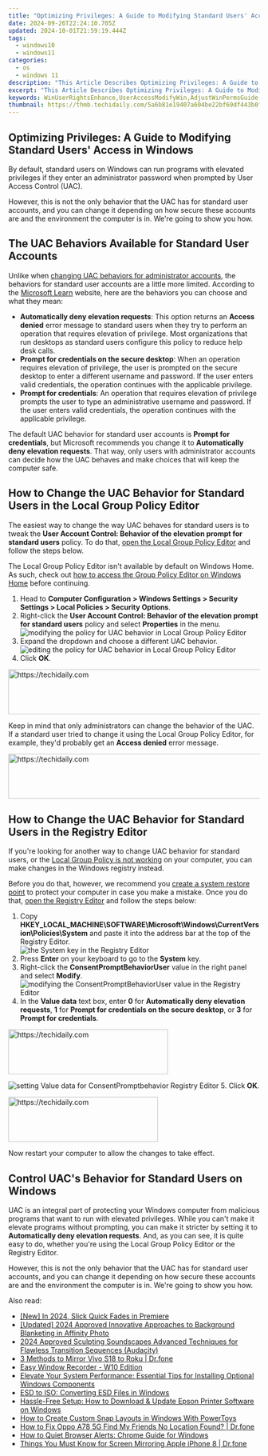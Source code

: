 ```yaml
---
title: "Optimizing Privileges: A Guide to Modifying Standard Users' Access in Windows"
date: 2024-09-26T22:24:10.705Z
updated: 2024-10-01T21:59:19.444Z
tags:
  - windows10
  - windows11
categories:
  - os
  - windows 11
description: "This Article Describes Optimizing Privileges: A Guide to Modifying Standard Users' Access in Windows"
excerpt: "This Article Describes Optimizing Privileges: A Guide to Modifying Standard Users' Access in Windows"
keywords: WinUserRightsEnhance,UserAccessModifyWin,AdjustWinPermsGuide,PrivilegeCustomizeWin,ElevateWindowsUsers,AccessControlWinOS,StandardUserPrivilege
thumbnail: https://thmb.techidaily.com/5a6b81e19407a604be22bf69df443b0f8b7b5bc4d3841b542775d6677ac13b8e.jpg
---
```


## Optimizing Privileges: A Guide to Modifying Standard Users' Access in Windows

 By default, standard users on Windows can run programs with elevated privileges if they enter an administrator password when prompted by User Access Control (UAC).

 However, this is not the only behavior that the UAC has for standard user accounts, and you can change it depending on how secure these accounts are and the environment the computer is in. We're going to show you how.

## The UAC Behaviors Available for Standard User Accounts

 Unlike when [changing UAC behaviors for administrator accounts](https://www.makeuseof.com/change-user-access-control-works-administrators-windows/), the behaviors for standard user accounts are a little more limited. According to the [Microsoft Learn](https://learn.microsoft.com/en-us/windows/security/threat-protection/security-policy-settings/user-account-control-behavior-of-the-elevation-prompt-for-standard-users) website, here are the behaviors you can choose and what they mean:

* **Automatically deny elevation requests**: This option returns an **Access denied** error message to standard users when they try to perform an operation that requires elevation of privilege. Most organizations that run desktops as standard users configure this policy to reduce help desk calls.
* **Prompt for credentials on the secure desktop**: When an operation requires elevation of privilege, the user is prompted on the secure desktop to enter a different username and password. If the user enters valid credentials, the operation continues with the applicable privilege.
* **Prompt for credentials**: An operation that requires elevation of privilege prompts the user to type an administrative username and password. If the user enters valid credentials, the operation continues with the applicable privilege.

 The default UAC behavior for standard user accounts is **Prompt for credentials**, but Microsoft recommends you change it to **Automatically deny elevation requests**. That way, only users with administrator accounts can decide how the UAC behaves and make choices that will keep the computer safe.

## How to Change the UAC Behavior for Standard Users in the Local Group Policy Editor

 The easiest way to change the way UAC behaves for standard users is to tweak the **User Account Control: Behavior of the elevation prompt for standard users** policy. To do that, [open the Local Group Policy Editor](https://www.makeuseof.com/windows-11-open-local-group-policy-editor/) and follow the steps below.

 The Local Group Policy Editor isn't available by default on Windows Home. As such, check out [how to access the Group Policy Editor on Windows Home](https://www.makeuseof.com/tag/access-group-policy-editor-even-windows-home-settings-try/) before continuing.

1. Head to **Computer Configuration > Windows Settings > Security Settings > Local Policies > Security Options**.
2. Right-click the **User Account Control: Behavior of the elevation prompt for standard users** policy and select **Properties** in the menu.  
![modifying the policy for UAC behavior in Local Group Policy Editor](https://static1.makeuseofimages.com/wordpress/wp-content/uploads/2023/07/modifying-policy-for-uac-behavior-in-local-group-policy-editor.jpg)
3. Expand the dropdown and choose a different UAC behavior.  
![editing the policy for UAC behavior in Local Group Policy Editor](https://static1.makeuseofimages.com/wordpress/wp-content/uploads/2023/07/editing-policy-for-uac-behavior-in-local-group-policy-editor.jpg)
4. Click **OK**.

<!-- affiliate ads begin -->
<a href="https://appsumo.8odi.net/c/5597632/2043603/7443" target="_top" id="2043603">
  <img src="//a.impactradius-go.com/display-ad/7443-2043603" border="0" alt="https://techidaily.com" width="728" height="90"/>
</a>
<img height="0" width="0" src="https://appsumo.8odi.net/i/5597632/2043603/7443" style="position:absolute;visibility:hidden;" border="0" />
<!-- affiliate ads end -->

 Keep in mind that only administrators can change the behavior of the UAC. If a standard user tried to change it using the Local Group Policy Editor, for example, they'd probably get an **Access denied** error message.

<!-- affiliate ads begin -->
<a href="https://appsumo.8odi.net/c/5597632/2049370/7443" target="_top" id="2049370">
  <img src="//a.impactradius-go.com/display-ad/7443-2049370" border="0" alt="https://techidaily.com" width="728" height="90"/>
</a>
<img height="0" width="0" src="https://appsumo.8odi.net/i/5597632/2049370/7443" style="position:absolute;visibility:hidden;" border="0" />
<!-- affiliate ads end -->

## How to Change the UAC Behavior for Standard Users in the Registry Editor

 If you're looking for another way to change UAC behavior for standard users, or the [Local Group Policy is not working](https://www.makeuseof.com/windows-local-group-policy-unresponsive/) on your computer, you can make changes in the Windows registry instead.

 Before you do that, however, we recommend you [create a system restore point](https://www.makeuseof.com/use-system-restore-windows/) to protect your computer in case you make a mistake. Once you do that, [open the Registry Editor](https://www.makeuseof.com/windows-11-open-registry-editor/) and follow the steps below:

1. Copy **HKEY\_LOCAL\_MACHINE\\SOFTWARE\\Microsoft\\Windows\\CurrentVersion\\Policies\\System** and paste it into the address bar at the top of the Registry Editor.  
![the System key in the Registry Editor](https://static1.makeuseofimages.com/wordpress/wp-content/uploads/2023/07/system-key-registry-editor.jpg)
2. Press **Enter** on your keyboard to go to the **System** key.
3. Right-click the **ConsentPromptBehaviorUser** value in the right panel and select **Modify**.  
![modifying the ConsentPromptBehaviorUser value in the Registry Editor](https://static1.makeuseofimages.com/wordpress/wp-content/uploads/2023/07/modifying-consentpromptbehavioruser-in-registry-editor.jpg)
4. In the **Value data** text box, enter **0** for **Automatically deny elevation requests**, **1** for **Prompt for credentials on the secure desktop**, or **3** for **Prompt for credentials**.  

<!-- affiliate ads begin -->
<a href="https://25home.pxf.io/c/5597632/2148647/16836" target="_top" id="2148647">
  <img src="//a.impactradius-go.com/display-ad/16836-2148647" border="0" alt="https://techidaily.com" width="320" height="90"/>
</a>
<img height="0" width="0" src="https://25home.pxf.io/i/5597632/2148647/16836" style="position:absolute;visibility:hidden;" border="0" />
<!-- affiliate ads end -->

![setting Value data for ConsentPromptbehavior Registry Editor](https://static1.makeuseofimages.com/wordpress/wp-content/uploads/2023/07/setting-value-data-for-consentpromptbehavior-registry-editor.jpg)
5. Click **OK**.

<!-- affiliate ads begin -->
<a href="https://aligracehair.sjv.io/c/5597632/2087234/19272" target="_top" id="2087234">
  <img src="//a.impactradius-go.com/display-ad/19272-2087234" border="0" alt="https://techidaily.com" width="300" height="90"/>
</a>
<img height="0" width="0" src="https://aligracehair.sjv.io/i/5597632/2087234/19272" style="position:absolute;visibility:hidden;" border="0" />
<!-- affiliate ads end -->

 Now restart your computer to allow the changes to take effect.

## Control UAC's Behavior for Standard Users on Windows

 UAC is an integral part of protecting your Windows computer from malicious programs that want to run with elevated privileges. While you can't make it elevate programs without prompting, you can make it stricter by setting it to **Automatically deny elevation requests**. And, as you can see, it is quite easy to do, whether you're using the Local Group Policy Editor or the Registry Editor.

 However, this is not the only behavior that the UAC has for standard user accounts, and you can change it depending on how secure these accounts are and the environment the computer is in. We're going to show you how.

<ins class="adsbygoogle"
      style="display:block"
      data-ad-client="ca-pub-7571918770474297"
      data-ad-slot="8358498916"
      data-ad-format="auto"
      data-full-width-responsive="true"></ins>

<span class="atpl-alsoreadstyle">Also read:</span>
<div><ul>
<li><a href="https://article-tips.techidaily.com/new-in-2024-slick-quick-fades-in-premiere/"><u>[New] In 2024, Slick Quick Fades in Premiere</u></a></li>
<li><a href="https://fox-blue.techidaily.com/updated-2024-approved-innovative-approaches-to-background-blanketing-in-affinity-photo/"><u>[Updated] 2024 Approved Innovative Approaches to Background Blanketing in Affinity Photo</u></a></li>
<li><a href="https://extra-approaches.techidaily.com/2024-approved-sculpting-soundscapes-advanced-techniques-for-flawless-transition-sequences-audacity/"><u>2024 Approved Sculpting Soundscapes Advanced Techniques for Flawless Transition Sequences (Audacity)</u></a></li>
<li><a href="https://screen-mirror.techidaily.com/3-methods-to-mirror-vivo-s18-to-roku-drfone-by-drfone-android/"><u>3 Methods to Mirror Vivo S18 to Roku | Dr.fone</u></a></li>
<li><a href="https://screen-activity-recording.techidaily.com/easy-window-recorder-w10-edition/"><u>Easy Window Recorder - W10 Edition</u></a></li>
<li><a href="https://windows11.techidaily.com/elevate-your-system-performance-essential-tips-for-installing-optional-windows-components/"><u>Elevate Your System Performance: Essential Tips for Installing Optional Windows Components</u></a></li>
<li><a href="https://windows11.techidaily.com/esd-to-iso-converting-esd-files-in-windows/"><u>ESD to ISO: Converting ESD Files in Windows</u></a></li>
<li><a href="https://win-dash.techidaily.com/hassle-free-setup-how-to-download-and-update-epson-printer-software-on-windows/"><u>Hassle-Free Setup: How to Download & Update Epson Printer Software on Windows</u></a></li>
<li><a href="https://windows11.techidaily.com/how-to-create-custom-snap-layouts-in-windows-with-powertoys/"><u>How to Create Custom Snap Layouts in Windows With PowerToys</u></a></li>
<li><a href="https://fake-location.techidaily.com/how-to-fix-oppo-a78-5g-find-my-friends-no-location-found-drfone-by-drfone-virtual-android/"><u>How to Fix Oppo A78 5G Find My Friends No Location Found? | Dr.fone</u></a></li>
<li><a href="https://windows11.techidaily.com/how-to-quiet-browser-alerts-chrome-guide-for-windows/"><u>How to Quiet Browser Alerts: Chrome Guide for Windows</u></a></li>
<li><a href="https://screen-mirror.techidaily.com/things-you-must-know-for-screen-mirroring-apple-iphone-8-drfone-by-drfone-ios/"><u>Things You Must Know for Screen Mirroring Apple iPhone 8 | Dr.fone</u></a></li>
</ul></div>

